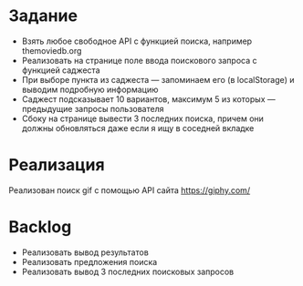 # Задание
- Взять любое свободное API с функцией поиска, например themoviedb.org
- Реализовать на странице поле ввода поискового запроса с функцией саджеста
- При выборе пункта из саджеста — запоминаем его (в localStorage) и выводим подробную информацию
- Саджест подсказывает 10 вариантов, максимум 5 из которых — предыдущие запросы пользователя
- Сбоку на странице вывести 3 последних поиска, причем они должны обновляться даже если я ищу в соседней вкладке

# Реализация
Реализован поиск gif с помощью API сайта https://giphy.com/

# Backlog
- Реализовать вывод результатов
- Реализовать предложения поиска
- Реализовать вывод 3 последних поисковых запросов